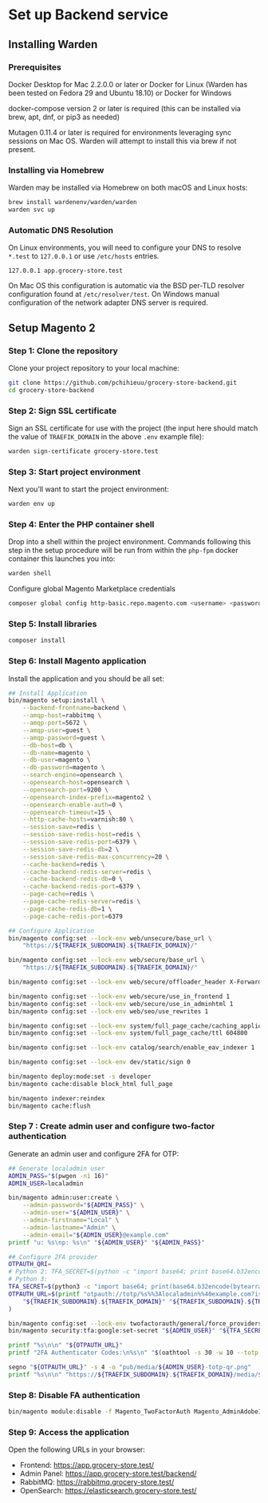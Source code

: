 # Set up Backend service

## Installing Warden

### Prerequisites

Docker Desktop for Mac 2.2.0.0 or later or Docker for Linux (Warden has been tested on Fedora 29 and Ubuntu 18.10) or Docker for Windows

docker-compose version 2 or later is required (this can be installed via brew, apt, dnf, or pip3 as needed)

Mutagen 0.11.4 or later is required for environments leveraging sync sessions on Mac OS. Warden will attempt to install this via brew if not present.

### Installing via Homebrew

Warden may be installed via Homebrew on both macOS and Linux hosts:

```bash
brew install wardenenv/warden/warden
warden svc up
```

### Automatic DNS Resolution

On Linux environments, you will need to configure your DNS to resolve `*.test` to `127.0.0.1` or use `/etc/hosts` entries. 

```plaintext
127.0.0.1 app.grocery-store.test
```

On Mac OS this configuration is automatic via the BSD per-TLD resolver configuration found at `/etc/resolver/test`. On Windows manual configuration of the network adapter DNS server is required.

## Setup Magento 2

### Step 1: Clone the repository

Clone your project repository to your local machine:

```bash
git clone https://github.com/pchihieuu/grocery-store-backend.git
cd grocery-store-backend
```

### Step 2: Sign SSL certificate

Sign an SSL certificate for use with the project (the input here should match the value of `TRAEFIK_DOMAIN` in the above `.env` example file):

```bash
warden sign-certificate grocery-store.test
```

### Step 3: Start project environment

Next you’ll want to start the project environment:

```bash
warden env up
```

### Step 4: Enter the PHP container shell

Drop into a shell within the project environment. Commands following this step in the setup procedure will be run from within the `php-fpm` docker container this launches you into:

```bash
warden shell
```

Configure global Magento Marketplace credentials

```bash
composer global config http-basic.repo.magento.com <username> <password>
```

### Step 5: Install libraries

```bash
composer install
```

### Step 6: Install Magento application

Install the application and you should be all set:

```bash
## Install Application
bin/magento setup:install \
    --backend-frontname=backend \
    --amqp-host=rabbitmq \
    --amqp-port=5672 \
    --amqp-user=guest \
    --amqp-password=guest \
    --db-host=db \
    --db-name=magento \
    --db-user=magento \
    --db-password=magento \
    --search-engine=opensearch \
    --opensearch-host=opensearch \
    --opensearch-port=9200 \
    --opensearch-index-prefix=magento2 \
    --opensearch-enable-auth=0 \
    --opensearch-timeout=15 \
    --http-cache-hosts=varnish:80 \
    --session-save=redis \
    --session-save-redis-host=redis \
    --session-save-redis-port=6379 \
    --session-save-redis-db=2 \
    --session-save-redis-max-concurrency=20 \
    --cache-backend=redis \
    --cache-backend-redis-server=redis \
    --cache-backend-redis-db=0 \
    --cache-backend-redis-port=6379 \
    --page-cache=redis \
    --page-cache-redis-server=redis \
    --page-cache-redis-db=1 \
    --page-cache-redis-port=6379

## Configure Application
bin/magento config:set --lock-env web/unsecure/base_url \
    "https://${TRAEFIK_SUBDOMAIN}.${TRAEFIK_DOMAIN}/"

bin/magento config:set --lock-env web/secure/base_url \
    "https://${TRAEFIK_SUBDOMAIN}.${TRAEFIK_DOMAIN}/"

bin/magento config:set --lock-env web/secure/offloader_header X-Forwarded-Proto

bin/magento config:set --lock-env web/secure/use_in_frontend 1
bin/magento config:set --lock-env web/secure/use_in_adminhtml 1
bin/magento config:set --lock-env web/seo/use_rewrites 1

bin/magento config:set --lock-env system/full_page_cache/caching_application 2
bin/magento config:set --lock-env system/full_page_cache/ttl 604800

bin/magento config:set --lock-env catalog/search/enable_eav_indexer 1

bin/magento config:set --lock-env dev/static/sign 0

bin/magento deploy:mode:set -s developer
bin/magento cache:disable block_html full_page

bin/magento indexer:reindex
bin/magento cache:flush
```

### Step 7 : Create admin user and configure two-factor authentication

Generate an admin user and configure 2FA for OTP:

```bash
## Generate localadmin user
ADMIN_PASS="$(pwgen -n1 16)"
ADMIN_USER=localadmin

bin/magento admin:user:create \
    --admin-password="${ADMIN_PASS}" \
    --admin-user="${ADMIN_USER}" \
    --admin-firstname="Local" \
    --admin-lastname="Admin" \
    --admin-email="${ADMIN_USER}@example.com"
printf "u: %s\np: %s\n" "${ADMIN_USER}" "${ADMIN_PASS}"

## Configure 2FA provider
OTPAUTH_QRI=
# Python 2: TFA_SECRET=$(python -c "import base64; print base64.b32encode('$(pwgen -A1 128)')" | sed 's/=*$//')
# Python 3:
TFA_SECRET=$(python3 -c "import base64; print(base64.b32encode(bytearray('$(pwgen -A1 128)', 'ascii')).decode('utf-8'))" | sed 's/=*$//')
OTPAUTH_URL=$(printf "otpauth://totp/%s%%3Alocaladmin%%40example.com?issuer=%s&secret=%s" \
    "${TRAEFIK_SUBDOMAIN}.${TRAEFIK_DOMAIN}" "${TRAEFIK_SUBDOMAIN}.${TRAEFIK_DOMAIN}" "${TFA_SECRET}"
)

bin/magento config:set --lock-env twofactorauth/general/force_providers google
bin/magento security:tfa:google:set-secret "${ADMIN_USER}" "${TFA_SECRET}"

printf "%s\n\n" "${OTPAUTH_URL}"
printf "2FA Authenticator Codes:\n%s\n" "$(oathtool -s 30 -w 10 --totp --base32 "${TFA_SECRET}")"

segno "${OTPAUTH_URL}" -s 4 -o "pub/media/${ADMIN_USER}-totp-qr.png"
printf "%s\n\n" "https://${TRAEFIK_SUBDOMAIN}.${TRAEFIK_DOMAIN}/media/${ADMIN_USER}-totp-qr.png?t=$(date +%s)"
```

### Step 8: Disable FA authentication

```bash
bin/magento module:disable -f Magento_TwoFactorAuth Magento_AdminAdobeImsTwoFactorAuth
```

### Step 9: Access the application

Open the following URLs in your browser:

- Frontend: https://app.grocery-store.test/
- Admin Panel: https://app.grocery-store.test/backend/
- RabbitMQ: https://rabbitmq.grocery-store.test/
- OpenSearch: https://elasticsearch.grocery-store.test/
